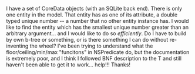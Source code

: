 I have a set of CoreData objects (with an SQLite back end).  There is only one entity in the model.  That entity has as one of its attribute, a double typed unique number -- a number that no other entity instance has.  I would like to find the entity which has the smallest unique number greater than an arbitrary argument... and I would like to do so *efficiently*.  Do I have to build by own b-tree or something, or is there something I can do without re-inventing the wheel?  I've been trying to understand what the floor/ceiling/min/max "funcitons" in NSPredicate do, but the documentation is extremely poor, and I think I followed BNF description to the T and still haven't been able to get it to work... help!!!  Thanks!
